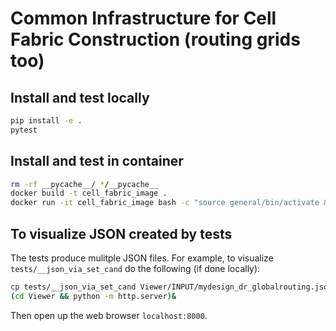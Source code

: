 
# Common Infrastructure for Cell Fabric Construction (routing grids too)

## Install and test locally

```bash
pip install -e .
pytest
```

## Install and test in container

```bash
rm -rf __pycache__/ */__pycache__
docker build -t cell_fabric_image .
docker run -it cell_fabric_image bash -c "source general/bin/activate && cd /src/ && pytest"
```

## To visualize JSON created by tests

The tests produce mulitple JSON files. For example, to visualize `tests/__json_via_set_cand` do the following (if done locally):
```bash
cp tests/__json_via_set_cand Viewer/INPUT/mydesign_dr_globalrouting.json
(cd Viewer && python -m http.server)&
```
Then open up the web browser `localhost:8000`.
